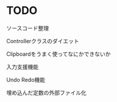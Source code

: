 # TODO
ソースコード整理

Controllerクラスのダイエット

Clipboardをうまく使ってなにかできないか

入力支援機能

Undo Redo機能

埋め込んだ定数の外部ファイル化






